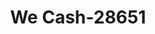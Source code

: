 ---
f_zip-code: 94513
f_state-code: CA
title: We Cash-28651
f_phone: 925-634-8484
f_city-only: Brentwood
f_address: 7351 Brentwood Boulevard Suite C Brentwood
f_location-unique-id: '28651'
slug: we-cash-28651
updated-on: '2024-05-30T13:46:58.046Z'
created-on: '2024-05-30T13:36:59.803Z'
published-on: '2024-05-30T13:54:32.469Z'
f_city-state: cms/city/brentwood-ca.md
f_company: cms/company/we-cash.md
f_state: cms/state/california.md
layout: '[payday-loan].html'
tags: payday-loan
---